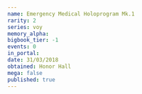 ```yaml
---
name: Emergency Medical Holoprogram Mk.1
rarity: 2
series: voy
memory_alpha:
bigbook_tier: -1
events: 0
in_portal:
date: 31/03/2018
obtained: Honor Hall
mega: false
published: true
---
```




